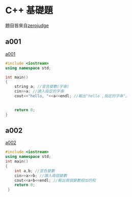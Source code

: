 # C++ 基礎題

題目皆來自[zerojudge](https://zerojudge.tw)

## a001
[a001](https://zerojudge.tw/ShowProblem?problemid=a001)

```cpp
#include <iostream>
using namespace std;

int main()
{
	string a; //宣告變數(字串)
	cin>>a; //讀入指定的字串 
	cout<<"hello, "<<a<<endl; //輸出"hello ,指定的字串"。

	
	return 0;
}
```
## a002
[a002](https://zerojudge.tw/ShowProblem?problemid=a002)

```cpp
#include <iostream>
using namespace std;
int main()
{
	int a,b; //宣告變數
	cin>>a>>b; //讀入兩個變數
	cout<<a+b<<endl; //輸出兩個變數相加的和
	return 0;
 }
 ```


